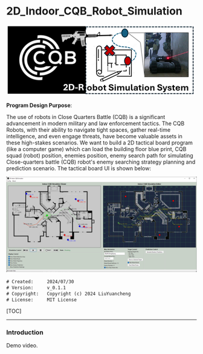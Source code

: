 # 2D_Indoor_CQB_Robot_Simulation

![](doc/img/logFull.png)

**Program Design Purpose**: 

The use of robots in Close Quarters Battle (CQB) is a significant advancement in modern military and law enforcement tactics. The CQB Robots, with their ability to navigate tight spaces, gather real-time intelligence, and even engage threats, have become valuable assets in these high-stakes scenarios. We want to build a 2D tactical board program (like a computer game) which can load the building floor blue print, CQB squad (robot) position, enemies position, enemy search path for simulating Close-quarters battle (CQB) robot's enemy searching strategy planning and prediction scenario. The tactical board UI is shown below:

![](doc/img/screenshot01.png)

```
# Created:     2024/07/30
# Version:     v_0.1.1
# Copyright:   Copyright (c) 2024 LiuYuancheng
# License:     MIT License
```

[TOC]

------

### Introduction

Demo video.